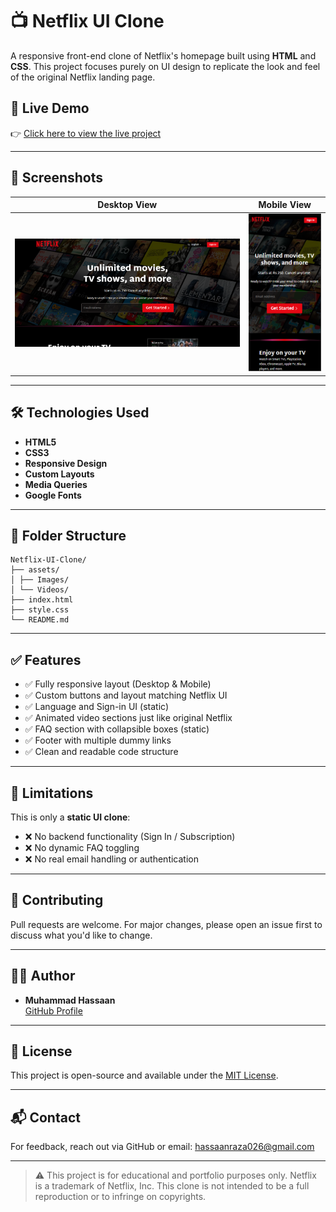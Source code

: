 # 📺 Netflix UI Clone

A responsive front-end clone of Netflix's homepage built using **HTML** and **CSS**. This project focuses purely on UI design to replicate the look and feel of the original Netflix landing page.

## 🔗 Live Demo

👉 [Click here to view the live project](https://hassaanmemon026.github.io/NETFLIX-Clone/)  


---

## 📸 Screenshots

| Desktop View | Mobile View |
|--------------|-------------|
| ![Desktop](assets/Screenshots/desktop.png) | ![Mobile](assets/Screenshots/mobile.png) |

---

## 🛠️ Technologies Used

- **HTML5**
- **CSS3**
- **Responsive Design**
- **Custom Layouts**
- **Media Queries**
- **Google Fonts**

---

## 📂 Folder Structure

~~~
Netflix-UI-Clone/
├── assets/
│ ├── Images/
│ └── Videos/
├── index.html
├── style.css
└── README.md
~~~

---

## ✅ Features

- ✅ Fully responsive layout (Desktop & Mobile)
- ✅ Custom buttons and layout matching Netflix UI
- ✅ Language and Sign-in UI (static)
- ✅ Animated video sections just like original Netflix
- ✅ FAQ section with collapsible boxes (static)
- ✅ Footer with multiple dummy links
- ✅ Clean and readable code structure

---

## 🚧 Limitations

This is only a **static UI clone**:
- ❌ No backend functionality (Sign In / Subscription)
- ❌ No dynamic FAQ toggling
- ❌ No real email handling or authentication

---

## 🤝 Contributing

Pull requests are welcome. For major changes, please open an issue first to discuss what you'd like to change.

---

## 👨‍💻 Author

- **Muhammad Hassaan**  
  [GitHub Profile](https://github.com/HassaanMemon026)

---

## 📄 License

This project is open-source and available under the [MIT License](LICENSE).

---

## 📬 Contact

For feedback, reach out via GitHub or email: [hassaanraza026@gmail.com](https://hassaanraza026@gmail.com)


---

> ⚠️ This project is for educational and portfolio purposes only. Netflix is a trademark of Netflix, Inc. This clone is not intended to be a full reproduction or to infringe on copyrights.
